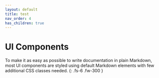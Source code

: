 ```yaml
---
layout: default
title: test
nav_order: 4
has_children: true
---
```



# UI Components

To make it as easy as possible to write documentation in plain Markdown, most UI components are styled using default Markdown elements with few additional CSS classes needed.
{: .fs-6 .fw-300 }

